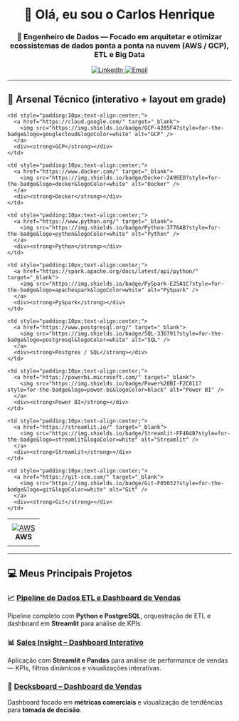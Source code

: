 <p align="center">
  <h1 align="center">👋 Olá, eu sou o <strong>Carlos Henrique</strong></h1>
  <h3 align="center">🚀 Engenheiro de Dados — Focado em arquitetar e otimizar ecossistemas de dados ponta a ponta na nuvem (AWS / GCP), ETL e Big Data</h3>
</p>

<div align="center">
  <a href="https://linkedin.com/in/carlos-henrique-2a0008378" target="_blank">
    <img src="https://img.shields.io/badge/-LinkedIn-%230077B5?style=for-the-badge&logo=linkedin&logoColor=white" alt="LinkedIn" />
  </a>
  <a href="mailto:henrique999930@gmail.com">
    <img src="https://img.shields.io/badge/-Gmail-%23333?style=for-the-badge&logo=gmail&logoColor=white" alt="Email" />
  </a>
</div>

---

## 🚀 Arsenal Técnico (interativo + layout em grade)

<!-- Usamos uma tabela para manter tudo alinhado em uma linha/grade, e cada item é clicável -->
<table align="center">
  <tr align="center">
    <td style="padding:10px;text-align:center;">
      <a href="https://aws.amazon.com/" target="_blank">
        <img src="https://img.shields.io/badge/AWS-FF9900?style=for-the-badge&logo=amazonaws&logoColor=white" alt="AWS" />
      </a>
      <div><strong>AWS</strong></div>
    </td>

    <td style="padding:10px;text-align:center;">
      <a href="https://cloud.google.com/" target="_blank">
        <img src="https://img.shields.io/badge/GCP-4285F4?style=for-the-badge&logo=googlecloud&logoColor=white" alt="GCP" />
      </a>
      <div><strong>GCP</strong></div>
    </td>

    <td style="padding:10px;text-align:center;">
      <a href="https://www.docker.com/" target="_blank">
        <img src="https://img.shields.io/badge/Docker-2496ED?style=for-the-badge&logo=docker&logoColor=white" alt="Docker" />
      </a>
      <div><strong>Docker</strong></div>
    </td>

    <td style="padding:10px;text-align:center;">
      <a href="https://www.python.org/" target="_blank">
        <img src="https://img.shields.io/badge/Python-3776AB?style=for-the-badge&logo=python&logoColor=white" alt="Python" />
      </a>
      <div><strong>Python</strong></div>
    </td>

    <td style="padding:10px;text-align:center;">
      <a href="https://spark.apache.org/docs/latest/api/python/" target="_blank">
        <img src="https://img.shields.io/badge/PySpark-E25A1C?style=for-the-badge&logo=apachespark&logoColor=white" alt="PySpark" />
      </a>
      <div><strong>PySpark</strong></div>
    </td>

    <td style="padding:10px;text-align:center;">
      <a href="https://www.postgresql.org/" target="_blank">
        <img src="https://img.shields.io/badge/SQL-336791?style=for-the-badge&logo=postgresql&logoColor=white" alt="SQL" />
      </a>
      <div><strong>Postgres / SQL</strong></div>
    </td>

    <td style="padding:10px;text-align:center;">
      <a href="https://powerbi.microsoft.com/" target="_blank">
        <img src="https://img.shields.io/badge/Power%20BI-F2C811?style=for-the-badge&logo=power-bi&logoColor=black" alt="Power BI" />
      </a>
      <div><strong>Power BI</strong></div>
    </td>

    <td style="padding:10px;text-align:center;">
      <a href="https://streamlit.io/" target="_blank">
        <img src="https://img.shields.io/badge/Streamlit-FF4B4B?style=for-the-badge&logo=streamlit&logoColor=white" alt="Streamlit" />
      </a>
      <div><strong>Streamlit</strong></div>
    </td>

    <td style="padding:10px;text-align:center;">
      <a href="https://git-scm.com/" target="_blank">
        <img src="https://img.shields.io/badge/Git-F05032?style=for-the-badge&logo=git&logoColor=white" alt="Git" />
      </a>
      <div><strong>Git</strong></div>
    </td>
  </tr>
</table>

---

## 💻 Meus Principais Projetos

### 📈 [Pipeline de Dados ETL e Dashboard de Vendas](https://github.com/henrique999930-lgtm/pipeline-etl-vendas)  
Pipeline completo com **Python e PostgreSQL**, orquestração de ETL e dashboard em **Streamlit** para análise de KPIs.

### 📊 [Sales Insight – Dashboard Interativo](https://github.com/henrique999930-lgtm/sales-insight)  
Aplicação com **Streamlit e Pandas** para análise de performance de vendas — KPIs, filtros dinâmicos e visualizações interativas.

### 🧾 [Decksboard – Dashboard de Vendas](https://github.com/henrique999930-lgtm/decksboard)  
Dashboard focado em **métricas comerciais** e visualização de tendências para **tomada de decisão**.
